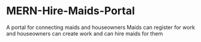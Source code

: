 # MERN-Hire-Maids-Portal
A portal for connecting maids and houseowners
Maids can register for work and houseowners can create work and can hire maids for them
